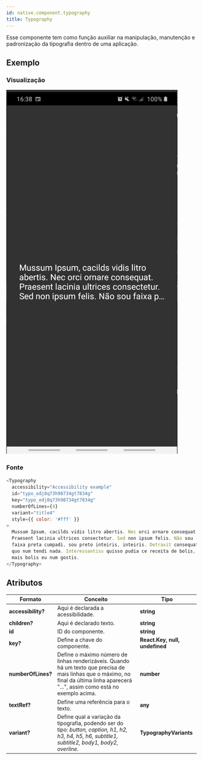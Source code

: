 ```yaml
---
id: native.component.typography
title: Typography
---
```


<!-- Component declaration begin -->

<!-- Component declaration end -->

<!-- Documentation begin -->

Esse componente tem como função auxiliar na manipulação, manutenção e padronização da tipografia dentro de uma aplicação.

## Exemplo

### Visualização

![typography_example](../static/img/screenshots/typography.png)

### Fonte

```javascript
<Typography
  accessibility="Accessibility example"
  id="typo_edj8q73h98734gt7834g"
  key="typo_edj8q73h98734gt7834g"
  numberOfLines={4}
  variant="title4"
  style={{ color: '#fff' }}
>
  Mussum Ipsum, cacilds vidis litro abertis. Nec orci ornare consequat.
  Praesent lacinia ultrices consectetur. Sed non ipsum felis. Não sou
  faixa preta cumpadi, sou preto inteiris, inteiris. Detraxit consequat et
  quo num tendi nada. Interessantiss quisso pudia ce receita de bolis,
  mais bolis eu num gostis.
</Typography>
```


## Atributos

| Formato            | Conceito                                                                                                | Tipo                 |
| ------------------ | ------------------------------------------------------------------------------------------------------- | -------------------- |
| **accessibility?**       | Aqui é declarada a acessibilidade.       | **string**   |
| **children?** | Aqui é declarado texto.                                                     | **string** |
| **id**         | ID do componente. | **string**    |
| **key?** 	| Define a chave do componente. 	| **React.Key, null, undefined** 	|
| **numberOfLines?** 	| Define o máximo número de linhas renderizáveis. Quando há um texto que precisa de mais linhas que o máximo, no final da última linha aparecerá "...", assim como está no exemplo acima. 	| **number** 	|
| **textRef?** 	| Define uma referência para o texto. 	| **any** 	|
| **variant?** 	| Define qual a variação da tipografia, podendo ser do tipo: *button, caption, h1, h2, h3, h4, h5, h6, subtitle1, subtitle2, body1, body2, overline*. 	| **TypographyVariants** 	|

<!-- Documentation end -->
